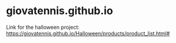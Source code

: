 # giovatennis.github.io

Link for the halloween project: https://giovatennis.github.io/Halloween/products/product_list.html#
